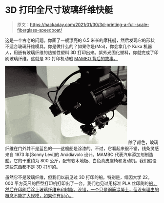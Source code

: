 # 3D 打印全尺寸玻璃纤维快艇

> 原文：<https://hackaday.com/2021/01/30/3d-printing-a-full-scale-fiberglass-speedboat/>

这是一个古老的问题。你画了一艘漂亮的 6.5 米长的摩托艇，然后发现它的形状不适合玻璃纤维模具。你是做什么的？如果你是(Moi)，你会拿几个 Kuka 机器人，用嵌有玻璃纤维的热塑性塑料 3D 打印出来。紫外光固化塑料，你就完成了印刷玻璃纤维。这就是 3D 打印机动船 [MAMBO 背后的故事。](https://www.3dnatives.com/en/3d-printed-fiberglass-boat-mambo-300920205/#!)

[![](img/9fc5cfa180dd1df481ab413a226aab45.png)](https://hackaday.com/wp-content/uploads/2021/01/fiber.png) 除了颜色，玻璃纤维在门外并不是蓝色的——这艘船是涂漆的。不过，它看起来很不错，线条灵感来自 1973 年[Sonny Levi]的 Arcidiavolo 设计。MAMBO 代表汽车添加剂制造船。它的干重约为 800 公斤，配有软木地板、白色真皮座椅和发动机。我们假设这些东西都不是 3D 打印的。

虽然它不是玻璃纤维，但我们以前见过 3D 打印的船。特别是，缅因大学 22，000 平方英尺的巨型打印机打印出了一台。我们也见过用标准 PLA 丝印刷的[船，然后在印刷后涂上玻璃纤维布和树脂。没错，一个只是钢筋混凝土，但没有理由的概念不能扩大规模，如果你有耐心。](https://hackaday.com/2018/10/10/3d-printed-catamaran-eats-benchys-lunch/)
